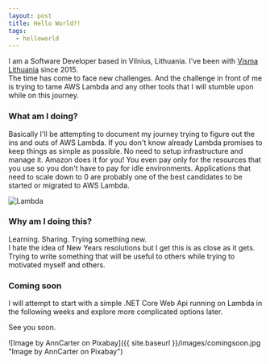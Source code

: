 ```yaml
---
layout: post
title: Hello World?!
tags:
  - helloworld
---
```


I am a Software Developer based in Vilnius, Lithuania. I've been with [Visma Lithuania](https://visma.lt) since 2015.  
The time has come to face new challenges. And the challenge in front of me is trying to tame AWS Lambda and any other tools that I will stumble upon while on this journey.

### What am I doing?

Basically I'll be attempting to document my journey trying to figure out the ins and outs of AWS Lambda. If you don't know already Lambda promises to keep things as simple as possible. No need to setup infrastructure and manage it. Amazon does it for you! You even pay only for the resources that you use so you don't have to pay for idle environments. Applications that need to scale down to 0 are probably one of the best candidates to be started or migrated to AWS Lambda.

![Lambda](https://d1.awsstatic.com/product-marketing/Lambda/Diagrams/product-page-diagram_Lambda-HowItWorks.68a0bcacfcf46fccf04b97f16b686ea44494303f.png "AWS Lambda")


### Why am I doing this?

Learning. Sharing. Trying something new.  
I hate the idea of New Years resolutions but I get this is as close as it gets. Trying to write something that will be useful to others while trying to motivated myself and others.

### Coming soon

I will attempt to start with a simple .NET Core Web Api running on Lambda in the following weeks and explore more complicated options later.  

See you soon.  


![Image by AnnCarter on Pixabay]({{ site.baseurl }}/images/comingsoon.jpg "Image by AnnCarter on Pixabay")